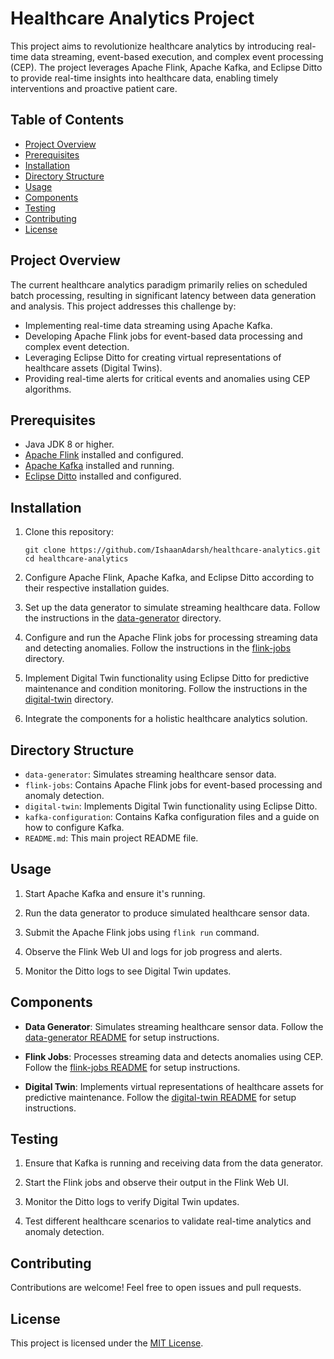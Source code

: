 # Healthcare Analytics Project

This project aims to revolutionize healthcare analytics by introducing real-time data streaming, event-based execution, and complex event processing (CEP). The project leverages Apache Flink, Apache Kafka, and Eclipse Ditto to provide real-time insights into healthcare data, enabling timely interventions and proactive patient care.

## Table of Contents

- [Project Overview](#project-overview) 
- [Prerequisites](#prerequisites)
- [Installation](#installation)
- [Directory Structure](#directory-structure) 
- [Usage](#usage)
- [Components](#components)
- [Testing](#testing)
- [Contributing](#contributing)
- [License](#license)

## Project Overview

The current healthcare analytics paradigm primarily relies on scheduled batch processing, resulting in significant latency between data generation and analysis. This project addresses this challenge by:
- Implementing real-time data streaming using Apache Kafka.
- Developing Apache Flink jobs for event-based data processing and complex event detection.
- Leveraging Eclipse Ditto for creating virtual representations of healthcare assets (Digital Twins).
- Providing real-time alerts for critical events and anomalies using CEP algorithms.

## Prerequisites

- Java JDK 8 or higher.
- [Apache Flink](https://flink.apache.org/) installed and configured.
- [Apache Kafka](https://kafka.apache.org/) installed and running.
- [Eclipse Ditto](https://www.eclipse.org/ditto/) installed and configured.

## Installation

1. Clone this repository:
   ```shell
   git clone https://github.com/IshaanAdarsh/healthcare-analytics.git
   cd healthcare-analytics
   ```

2. Configure Apache Flink, Apache Kafka, and Eclipse Ditto according to their respective installation guides.

3. Set up the data generator to simulate streaming healthcare data. Follow the instructions in the [data-generator](data-generator/README.md) directory.

4. Configure and run the Apache Flink jobs for processing streaming data and detecting anomalies. Follow the instructions in the [flink-jobs](flink-jobs/README.md) directory.

5. Implement Digital Twin functionality using Eclipse Ditto for predictive maintenance and condition monitoring. Follow the instructions in the [digital-twin](digital-twin/README.md) directory.

6. Integrate the components for a holistic healthcare analytics solution.

## Directory Structure

- `data-generator`: Simulates streaming healthcare sensor data.
- `flink-jobs`: Contains Apache Flink jobs for event-based processing and anomaly detection.
- `digital-twin`: Implements Digital Twin functionality using Eclipse Ditto.
- `kafka-configuration`: Contains Kafka configuration files and a guide on how to configure Kafka.
- `README.md`: This main project README file.

## Usage

1. Start Apache Kafka and ensure it's running.

2. Run the data generator to produce simulated healthcare sensor data.

3. Submit the Apache Flink jobs using `flink run` command.

4. Observe the Flink Web UI and logs for job progress and alerts.

5. Monitor the Ditto logs to see Digital Twin updates.

## Components

- **Data Generator**: Simulates streaming healthcare sensor data. Follow the [data-generator README](data-generator/README.md) for setup instructions.

- **Flink Jobs**: Processes streaming data and detects anomalies using CEP. Follow the [flink-jobs README](flink-jobs/README.md) for setup instructions.

- **Digital Twin**: Implements virtual representations of healthcare assets for predictive maintenance. Follow the [digital-twin README](digital-twin/README.md) for setup instructions.

## Testing

1. Ensure that Kafka is running and receiving data from the data generator.

2. Start the Flink jobs and observe their output in the Flink Web UI.

3. Monitor the Ditto logs to verify Digital Twin updates.

4. Test different healthcare scenarios to validate real-time analytics and anomaly detection.

## Contributing

Contributions are welcome! Feel free to open issues and pull requests.

## License

This project is licensed under the [MIT License](LICENSE).
